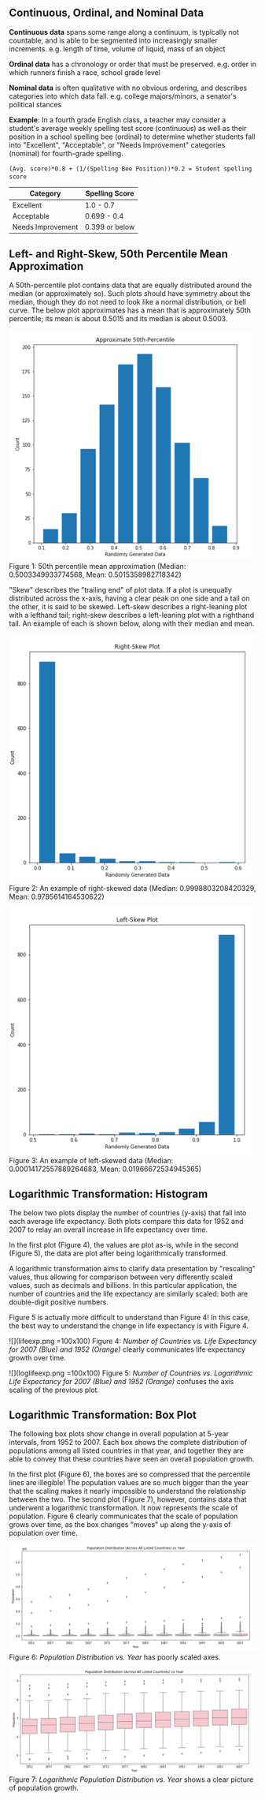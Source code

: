 ## Continuous, Ordinal, and Nominal Data

**Continuous data** spans some range along a continuum, is typically not countable, and is able to be segmented into increasingly smaller increments.
  e.g. length of time, volume of liquid, mass of an object
  
**Ordinal data** has a chronology or order that must be preserved.
  e.g. order in which runners finish a race, school grade level 
  
**Nominal data** is often qualitative with no obvious ordering, and describes categories into which data fall.
  e.g. college majors/minors, a senator's political stances

**Example**: In a fourth grade English class, a teacher may consider a student's average weekly spelling test score (continuous) as well as their position in a school spelling bee (ordinal) to determine whether students fall into "Excellent", "Acceptable", or "Needs Improvement" categories (nominal) for fourth-grade spelling. 
 
 ~~~~
 (Avg. score)*0.8 + (1/(Spelling Bee Position))*0.2 = Student spelling score
 ~~~~
  
  | Category | Spelling Score |
  | ------ | -------- |
  | Excellent | 1.0 - 0.7 |
  | Acceptable | 0.699 - 0.4  |
  | Needs Improvement | 0.399 or below |

## Left- and Right-Skew, 50th Percentile Mean Approximation

A 50th-percentile plot contains data that are equally distributed around the median (or approximately so). Such plots should have symmetry about the median, though they do not need to look like a normal distribution, or bell curve. The below plot approximates has a mean that is approximately 50th percentile; its mean is about 0.5015 and its median is about 0.5003. 

![](histogram.png)
  Figure 1: 50th percentile mean approximation (Median: 0.5003349933774568,  Mean: 0.5015358982718342)
  
"Skew" describes the "trailing end" of plot data. If a plot is unequally distributed across the x-axis, having a clear peak on one side and a tail on the other, it is said to be skewed. Left-skew describes a right-leaning plot with a lefthand tail; right-skew describes a left-leaning plot with a righthand tail. An example of each is shown below, along with their median and mean. 

![](right-skew.png)
  Figure 2: An example of right-skewed data (Median: 0.9998803208420329, Mean: 0.9795614164530622)

![](left_skew.png)
  Figure 3: An example of left-skewed data (Median: 0.00014172557889264683, Mean: 0.01966672534945365)



## Logarithmic Transformation: Histogram

The below two plots display the number of countries (y-axis) that fall into each average life expectancy. Both plots compare this data for 1952 and 2007 to relay an overall increase in life expectancy over time. 

In the first plot (Figure 4), the values are plot as-is, while in the second (Figure 5), the data are plot after being logarithmically transformed. 

A logarithmic transformation aims to clarify data presentation by "rescaling" values, thus allowing for comparison between very differently scaled values, such as decimals and billions. In this particular application, the number of countries and the life expectancy are similarly scaled: both are double-digit positive numbers. 

Figure 5 is actually more difficult to understand than Figure 4! In this case, the best way to understand the change in life expectancy is with Figure 4.

![](lifeexp.png =100x100)
Figure 4: *Number of Countries vs. Life Expectancy for 2007 (Blue) and 1952 (Orange)* clearly communicates life expectancy growth over time.

![](loglifeexp.png =100x100)
Figure 5: *Number of Countries vs. Logarithmic Life Expectancy for 2007 (Blue) and 1952 (Orange)* confuses the axis scaling of the previous plot.

## Logarithmic Transformation: Box Plot

The following box plots show change in overall population at 5-year intervals, from 1952 to 2007. Each box shows the complete distribution of populations among all listed countries in that year, and together they are able to convey that these countries have seen an overall population growth.

In the first plot (Figure 6), the boxes are so compressed that the percentile lines are illegible! The population values are so much bigger than the year that the scaling makes it nearly impossible to understand the relationship between the two. The second plot (Figure 7), however, contains data that underwent a logarithmic transformation. It now represents the scale of population. Figure 6 clearly communicates that the scale of population grows over time, as the box changes "moves" up along the y-axis of population over time.

![](box_plot.png)
Figure 6: *Population Distribution vs. Year* has poorly scaled axes.


![](log_box_plot.png)
Figure 7: *Logarithmic Population Distribution vs. Year* shows a clear picture of population growth.




